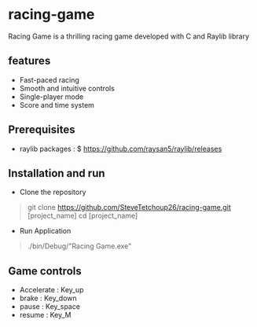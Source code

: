 # racing-game

Racing Game is a thrilling racing game developed with  C and Raylib library

## features
- Fast-paced racing
- Smooth and intuitive controls
- Single-player mode
- Score and time system

## Prerequisites
- raylib packages : $ https://github.com/raysan5/raylib/releases

## Installation and run
- Clone the repository

> git clone https://github.com/SteveTetchoup26/racing-game.git [project_name]
> cd [project_name]

- Run Application

> ./bin/Debug/"Racing Game.exe"

## Game controls
- Accelerate : Key_up
- brake : Key_down
- pause : Key_space
- resume : Key_M


